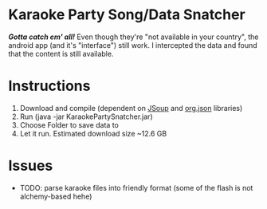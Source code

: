 # Karaoke Party Song/Data Snatcher

___Gotta catch em' all!___
Even though they're "not available in your country", the android app (and it's "interface") still work.
I intercepted the data and found that the content is still available.

# Instructions

1. Download and compile (dependent on [JSoup](https://jsoup.org/download) and [org.json](https://search.maven.org/#search%7Cga%7C1%7Cg%3A%22org.codeartisans%22%20AND%20a%3A%22org.json%22) libraries)
2. Run (java -jar KaraokePartySnatcher.jar)
3. Choose Folder to save data to
4. Let it run. Estimated download size ~12.6 GB

# Issues

- TODO: parse karaoke files into friendly format (some of the flash is not alchemy-based hehe)
